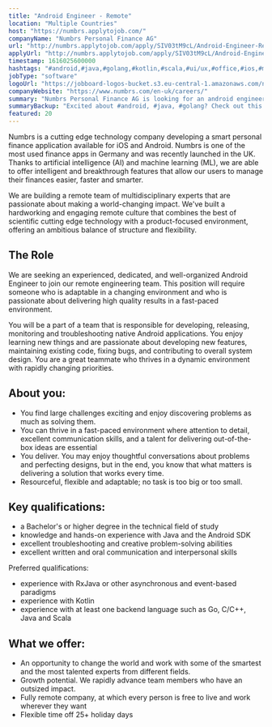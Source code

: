 ```yaml
---
title: "Android Engineer - Remote"
location: "Multiple Countries"
host: "https://numbrs.applytojob.com/"
companyName: "Numbrs Personal Finance AG"
url: "http://numbrs.applytojob.com/apply/SIV03tM9cL/Android-Engineer-Remote"
applyUrl: "http://numbrs.applytojob.com/apply/SIV03tM9cL/Android-Engineer-Remote"
timestamp: 1616025600000
hashtags: "#android,#java,#golang,#kotlin,#scala,#ui/ux,#office,#ios,#management,#finance"
jobType: "software"
logoUrl: "https://jobboard-logos-bucket.s3.eu-central-1.amazonaws.com/numbrs-personal-finance-ag"
companyWebsite: "https://www.numbrs.com/en-uk/careers/"
summary: "Numbrs Personal Finance AG is looking for an android engineer that has on experience with Java and the Android SDK."
summaryBackup: "Excited about #android, #java, #golang? Check out this job post!"
featured: 20
---
```


Numbrs is a cutting edge technology company developing a smart personal finance application available for iOS and Android. Numbrs is one of the most used finance apps in Germany and was recently launched in the UK. Thanks to artificial intelligence (AI) and machine learning (ML), we are able to offer intelligent and breakthrough features that allow our users to manage their finances easier, faster and smarter.

We are building a remote team of multidisciplinary experts that are passionate about making a world-changing impact. We've built a hardworking and engaging remote culture that combines the best of scientific cutting edge technology with a product-focused environment, offering an ambitious balance of structure and flexibility.

## The Role

We are seeking an experienced, dedicated, and well-organized Android Engineer to join our remote engineering team. This position will require someone who is adaptable in a changing environment and who is passionate about delivering high quality results in a fast-paced environment.

You will be a part of a team that is responsible for developing, releasing, monitoring and troubleshooting native Android applications. You enjoy learning new things and are passionate about developing new features, maintaining existing code, fixing bugs, and contributing to overall system design. You are a great teammate who thrives in a dynamic environment with rapidly changing priorities. 

## About you:

*   You find large challenges exciting and enjoy discovering problems as much as solving them.
*   You can thrive in a fast-paced environment where attention to detail, excellent communication skills, and a talent for delivering out-of-the-box ideas are essential
*   You deliver. You may enjoy thoughtful conversations about problems and perfecting designs, but in the end, you know that what matters is delivering a solution that works every time.
*   Resourceful, flexible and adaptable; no task is too big or too small.

## Key qualifications:

*   a Bachelor's or higher degree in the technical field of study
*   knowledge and hands-on experience with Java and the Android SDK
*   excellent troubleshooting and creative problem-solving abilities
*   excellent written and oral communication and interpersonal skills

Preferred qualifications:

*   experience with RxJava or other asynchronous and event-based paradigms
*   experience with Kotlin
*   experience with at least one backend language such as Go, C/C++, Java and Scala

## What we offer:

*   An opportunity to change the world and work with some of the smartest and the most talented experts from different fields. 
*   Growth potential. We rapidly advance team members who have an outsized impact. 
*   Fully remote company, at which every person is free to live and work wherever they want
*   Flexible time off 25+ holiday days
